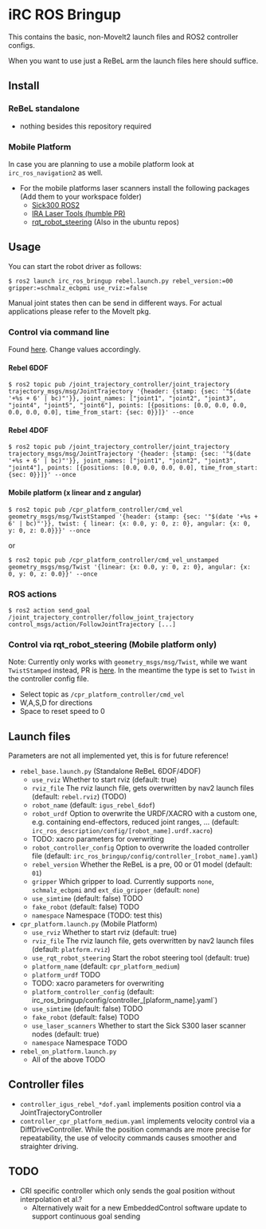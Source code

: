# iRC ROS Bringup

This contains the basic, non-MoveIt2 launch files and ROS2 controller configs. 

When you want to use just a ReBeL arm the launch files here should suffice. 

## Install
### ReBeL standalone
 - nothing besides this repository required
### Mobile Platform
In case you are planning to use a mobile platform look at `irc_ros_navigation2` as well.
 - For the mobile platforms laser scanners install the following packages (Add them to your workspace folder)
   - [Sick300 ROS2](https://github.com/ajtudela/sicks300_2)
   - [IRA Laser Tools (humble PR)](https://github.com/nakai-omer/ira_laser_tools/tree/humble)
   - [rqt_robot_steering](https://github.com/ros-visualization/rqt_robot_steering) (Also in the ubuntu repos)

## Usage
You can start the robot driver as follows:

``` console
$ ros2 launch irc_ros_bringup rebel.launch.py rebel_version:=00 gripper:=schmalz_ecbpmi use_rviz:=false
```

Manual joint states then can be send in different ways. For actual applications please refer to the MoveIt pkg.

### Control via command line
Found [here](https://git.nilsschulte.de/nils/dynamixel_ros2_control). Change values accordingly.

#### Rebel 6DOF
``` console
$ ros2 topic pub /joint_trajectory_controller/joint_trajectory trajectory_msgs/msg/JointTrajectory '{header: {stamp: {sec: '"$(date '+%s + 6' | bc)"'}}, joint_names: ["joint1", "joint2", "joint3", "joint4", "joint5", "joint6"], points: [{positions: [0.0, 0.0, 0.0, 0.0, 0.0, 0.0], time_from_start: {sec: 0}}]}' --once
```

#### Rebel 4DOF
``` console
$ ros2 topic pub /joint_trajectory_controller/joint_trajectory trajectory_msgs/msg/JointTrajectory '{header: {stamp: {sec: '"$(date '+%s + 6' | bc)"'}}, joint_names: ["joint1", "joint2", "joint3", "joint4"], points: [{positions: [0.0, 0.0, 0.0, 0.0], time_from_start: {sec: 0}}]}' --once
```

#### Mobile platform (x linear and z angular)
``` console
$ ros2 topic pub /cpr_platform_controller/cmd_vel geometry_msgs/msg/TwistStamped '{header: {stamp: {sec: '"$(date '+%s + 6' | bc)"'}}, twist: { linear: {x: 0.0, y: 0, z: 0}, angular: {x: 0, y: 0, z: 0.0}}}' --once
```
or
``` console
$ ros2 topic pub /cpr_platform_controller/cmd_vel_unstamped geometry_msgs/msg/Twist '{linear: {x: 0.0, y: 0, z: 0}, angular: {x: 0, y: 0, z: 0.0}}' --once
```

### ROS actions
``` console
$ ros2 action send_goal /joint_trajectory_controller/follow_joint_trajectory control_msgs/action/FollowJointTrajectory [...]
```

### Control via rqt_robot_steering (Mobile platform only)
Note: Currently only works with `geometry_msgs/msg/Twist`, while we want `TwistStamped` instead, PR is [here](https://github.com/ros-visualization/rqt_robot_steering/pull/14). In the meantime the type is set to `Twist` in the controller config file.
 - Select topic as `/cpr_platform_controller/cmd_vel`
 - W,A,S,D for directions
 - Space to reset speed to 0

## Launch files
Parameters are not all implemented yet, this is for future reference!
  - `rebel_base.launch.py` (Standalone ReBeL 6DOF/4DOF)
    - `use_rviz` Whether to start rviz (default: true)
    - `rviz_file` The rviz launch file, gets overwritten by nav2 launch files (default: `rebel.rviz`) (TODO)
    - `robot_name` (default: `igus_rebel_6dof`)
    - `robot_urdf` Option to overwrite the URDF/XACRO with a custom one, e.g. containing end-effectors, reduced joint ranges, ... (default: `irc_ros_description/config/[robot_name].urdf.xacro`)
    - TODO: xacro parameters for overwriting
    - `robot_controller_config` Option to overwrite the loaded controller file (default: `irc_ros_bringup/config/controller_[robot_name].yaml`)
    - `rebel_version` Whether the ReBeL is a pre, 00 or 01 model (default: `01`)
    - `gripper` Which gripper to load. Currently supports `none`, `schmalz_ecbpmi` and `ext_dio_gripper` (default: `none`)
    - `use_simtime` (default: false) TODO
    - `fake_robot` (default: false) TODO
    - `namespace` Namespace (TODO: test this)
  - `cpr_platform.launch.py` (Mobile Platform)
    - `use_rviz` Whether to start rviz (default: true)
    - `rviz_file` The rviz launch file, gets overwritten by nav2 launch files (default: `platform.rviz`)
    - `use_rqt_robot_steering` Start the robot steering tool (default: true)
    - `platform_name` (default: `cpr_platform_medium`)
    - `platform_urdf` TODO
    - TODO: xacro parameters for overwriting
    - `platform_controller_config` (default: irc_ros_bringup/config/controller_[plaform_name].yaml`)
    - `use_simtime` (default: false) TODO
    - `fake_robot` (default: false) TODO
    - `use_laser_scanners` Whether to start the Sick S300 laser scanner nodes (default: true)
    - `namespace` Namespace TODO
  - `rebel_on_platform.launch.py`
    - All of the above TODO

## Controller files
  - `controller_igus_rebel_*dof.yaml` implements position control via a JointTrajectoryController
  - `controller_cpr_platform_medium.yaml` implements velocity control via a DiffDriveController. While the position commands are more precise for repeatability, the use of velocity commands causes smoother and straighter driving.

## TODO
 - CRI specific controller which only sends the goal position without interpolation et al.?
   - Alternatively wait for a new EmbeddedControl software update to support continuous goal sending
